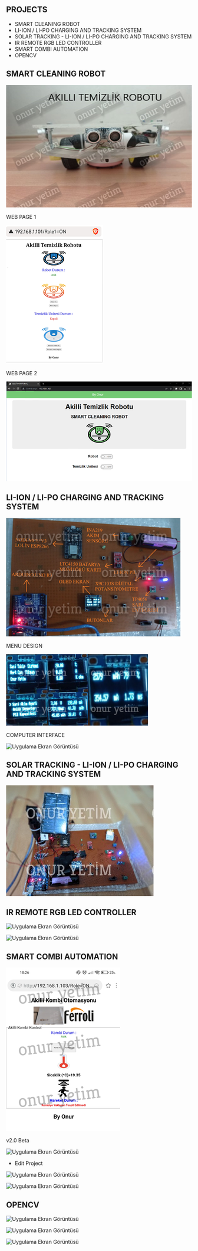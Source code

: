 ## PROJECTS

- SMART CLEANING ROBOT
- LI-ION / LI-PO CHARGING AND TRACKING SYSTEM
- SOLAR TRACKING - LI-ION / LI-PO CHARGING AND TRACKING SYSTEM
- IR REMOTE RGB LED CONTROLLER 
- SMART COMBI AUTOMATION
- OPENCV


## SMART CLEANING ROBOT


![Uygulama Ekran Görüntüsü](figure/smartCleaningRobot.png)


WEB PAGE 1

![Uygulama Ekran Görüntüsü](figure/smartCleaningRobot_mobile_app.PNG)


WEB PAGE 2

![Uygulama Ekran Görüntüsü](figure/webpage_2%20.PNG)


## LI-ION / LI-PO CHARGING AND TRACKING SYSTEM




![Uygulama Ekran Görüntüsü](figure/lipo.png)



MENU DESIGN 

![Uygulama Ekran Görüntüsü](figure/lipo_menu.png)


COMPUTER INTERFACE

![Uygulama Ekran Görüntüsü](https://raw.githubusercontent.com/Onuryetim/PROJECTS/main/figure/computer_interface.PNG)






## SOLAR TRACKING - LI-ION / LI-PO CHARGING AND TRACKING SYSTEM



![Uygulama Ekran Görüntüsü](figure/Lipo4.jpg)



## IR REMOTE RGB LED CONTROLLER 



![Uygulama Ekran Görüntüsü](https://raw.githubusercontent.com/Onuryetim/PROJECTS/main/figure/ir_remote_rgb_2.png)

![Uygulama Ekran Görüntüsü](https://raw.githubusercontent.com/Onuryetim/PROJECTS/main/figure/ir_remote_rgb_3.png)



## SMART COMBI AUTOMATION 



![Uygulama Ekran Görüntüsü](figure/otomasyon.png)


v2.0 Beta 

![Uygulama Ekran Görüntüsü](https://raw.githubusercontent.com/Onuryetim/PROJECTS/main/figure/smart_combi_deneme.png)



- Edit Project


![Uygulama Ekran Görüntüsü](https://raw.githubusercontent.com/Onuryetim/PROJECTS/main/figure/termostat_1.PNG)


![Uygulama Ekran Görüntüsü](https://raw.githubusercontent.com/Onuryetim/PROJECTS/main/figure/termostat_2.PNG)

## OPENCV

![Uygulama Ekran Görüntüsü](https://raw.githubusercontent.com/Onuryetim/PROJECTS/main/figure/Fenerbahce.jpg)

![Uygulama Ekran Görüntüsü](https://raw.githubusercontent.com/Onuryetim/PROJECTS/main/figure/filtered%20merged%20fb%20images.jpg)

![Uygulama Ekran Görüntüsü](https://raw.githubusercontent.com/Onuryetim/PROJECTS/main/figure/siyah%20beyaz%20resim.gif)
